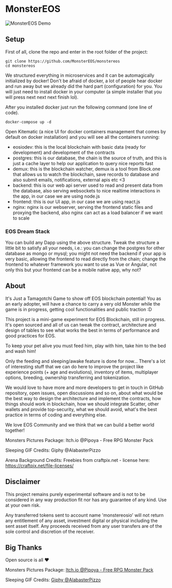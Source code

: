 # MonsterEOS

![MonsterEOS Demo](https://github.com/leordev/monstereos/raw/master/public/images/demo.png)

## Setup

First of all, clone the repo and enter in the root folder of the project:

```
git clone https://github.com/MonsterEOS/monstereos
cd monstereos
```

We structured everything in microservices and it can be automagically initialized by docker! Don't be afraid of docker, a lot of people hear docker and run away but we already did the hard part (configuration) for you. You will just need to install docker in your computer (a simple installer that you will press next next next finish lol).

After you installed docker just run the following command (one line of code).

```
docker-compose up -d
```

Open Kitematic (a nice UI for docker containers management that comes by default on docker installation) and you will see all the containers running:

- eosiodev: this is the local blockchain with basic data (ready for development) and development of the contracts
- postgres: this is our database, the chain is the source of truth, and this is just a cache layer to help our application to query nice reports fast
- demux: this is the blockchain watcher, demux is a tool from Block.one that allows us to watch the blockchain, save records to database and also submit emails, notifications, external apis etc <3
- backend: this is our web api server used to read and present data from the database, also serving websockets to nice realtime interactions in the app, in our case we are using node.js
- frontend: this is our UI app, in our case we are using react.js
- nginx: nginx is our webserver, serving the frontend static files and proxying the backend, also nginx can act as a load balancer if we want to scale

### EOS Dream Stack

You can build any Dapp using the above structure. Tweak the structure a little bit to satisfy all your needs, i.e.: you can change the postgres for other database as mongo or mysql; you might not need the backend if your app is very basic, allowing the frontend to read directly from the chain; change the frontend to whatever framework you want to use as Vue or Angular, not only this but your frontend can be a mobile native app, why not?

## About

It's Just a Tamagotchi Game to show off EOS blockchain potential! You as an early adopter, will have a chance to carry a very old Monster while the game is in progress, getting cool functionalities and public traction :D

This project is a mini-game experiment for EOS Blockchain, still in progress. It's open sourced and all of us can tweak the contract, architecture and design of tables to see what works the best in terms of performance and good practices for EOS.

To keep your pet alive you must feed him, play with him, take him to the bed and wash him!

Only the feeding and sleeping/awake feature is done for now... There's a lot of interesting stuff that we can do here to improve the project like experience points (+ age and evolutions), inventory of items, multiplayer options, breeding, ownership transferring and tokenization.

We would love to have more and more developers to get in touch in GitHub repository, open issues, open discussions and so on, about what would be the best way to design the architecture and implement the contracts, how things should work in blockchain, how we should integrate Scatter, other wallets and provide top-security, what we should avoid, what's the best practice in terms of coding and everything else.

We love EOS Community and we think that we can build a better world together!

Monsters Pictures Package: Itch.io @Pipoya - Free RPG Monster Pack

Sleeping GIF Credits: Giphy @AlabasterPizzo

Arena Background Credits: Freebies from craftpix.net - license here: https://craftpix.net/file-licenses/

## Disclaimer

This project remains purely experimental software and is not to be considered in any way production fit nor has any guarantee of any kind. Use at your own risk.

Any transferred tokens sent to account name 'monstereosio' will not return any entitlement of any asset, investment digital or physical including the sent asset itself. Any proceeds received from any user transfers are of the sole control and discretion of the receiver.

## Big Thanks

Open source is all :heart:

Monsters Pictures Package: [Itch.io @Pipoya - Free RPG Monster Pack](https://pipoya.itch.io/free-rpg-monster-pack)

Sleeping GIF Credits: [Giphy @AlabasterPizzo](https://giphy.com/stickers/zzz-snore-51WvIEoUKKHlGwgmgy)
